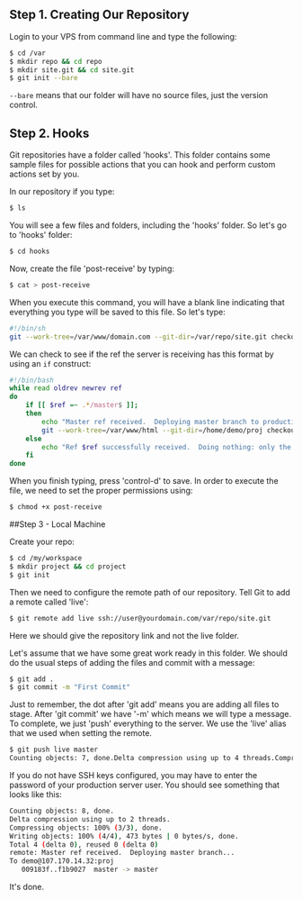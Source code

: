 ## Step 1. Creating Our Repository

Login to your VPS from command line and type the following:
```sh
$ cd /var
$ mkdir repo && cd repo
$ mkdir site.git && cd site.git
$ git init --bare
```
```--bare``` means that our folder will have no source files, just the version control.

## Step 2. Hooks

Git repositories have a folder called 'hooks'. This folder contains some sample files for possible actions that you can hook and perform custom actions set by you.

In our repository if you type:
```sh
$ ls
```

You will see a few files and folders, including the 'hooks' folder. So let's go to 'hooks' folder:
```sh
$ cd hooks
```

Now, create the file 'post-receive' by typing:
```sh
$ cat > post-receive
```

When you execute this command, you will have a blank line indicating that everything you type will be saved to this file. So let's type:
```sh
#!/bin/sh
git --work-tree=/var/www/domain.com --git-dir=/var/repo/site.git checkout -f
```

We can check to see if the ref the server is receiving has this format by using an ```if``` construct:
```sh
#!/bin/bash
while read oldrev newrev ref
do
    if [[ $ref =~ .*/master$ ]];
    then
        echo "Master ref received.  Deploying master branch to production..."
        git --work-tree=/var/www/html --git-dir=/home/demo/proj checkout -f
    else
        echo "Ref $ref successfully received.  Doing nothing: only the master branch may be deployed on this server."
    fi
done
```

When you finish typing, press 'control-d' to save. In order to execute the file, we need to set the proper permissions using:
```sh
$ chmod +x post-receive
```

##Step 3 - Local Machine

Create your repo:
```sh
$ cd /my/workspace
$ mkdir project && cd project
$ git init
```

Then we need to configure the remote path of our repository. Tell Git to add a remote called 'live':
```sh
$ git remote add live ssh://user@yourdomain.com/var/repo/site.git
```

Here we should give the repository link and not the live folder.

Let's assume that we have some great work ready in this folder. We should do the usual steps of adding the files and commit with a message:
```sh
$ git add .
$ git commit -m "First Commit"
```

Just to remember, the dot after 'git add' means you are adding all files to stage. After 'git commit' we have '-m' which means we will type a message. To complete, we just 'push' everything to the server. We use the 'live' alias that we used when setting the remote.
```sh
$ git push live master
Counting objects: 7, done.Delta compression using up to 4 threads.Compressing objects: 100% (7/7), done.Writing objects: 100% (7/7), 10.56 KiB, done.Total 7 (delta 0), reused 0 (delta 0)To ssh://user@mydomain.com/var/repo/site.git* [new branch]      master -> master
```

If you do not have SSH keys configured, you may have to enter the password of your production server user. You should see something that looks like this:
```sh
Counting objects: 8, done.
Delta compression using up to 2 threads.
Compressing objects: 100% (3/3), done.
Writing objects: 100% (4/4), 473 bytes | 0 bytes/s, done.
Total 4 (delta 0), reused 0 (delta 0)
remote: Master ref received.  Deploying master branch...
To demo@107.170.14.32:proj
   009183f..f1b9027  master -> master
```

It's done.